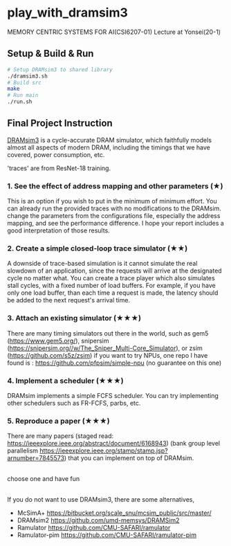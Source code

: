 # play_with_dramsim3
MEMORY CENTRIC SYSTEMS FOR AI(CSI6207-01) Lecture at Yonsei(20-1)

## Setup & Build & Run
~~~bash
# Setup DRAMsim3 to shared library
./dramsim3.sh
# Build src
make
# Run main
./run.sh
~~~

## Final Project Instruction
[DRAMsim3](https://github.com/umd-memsys/DRAMsim3) is a cycle-accurate DRAM simulator, which faithfully models almost all aspects of modern DRAM, including the timings that we have covered, power consumption, etc.

'traces' are from ResNet-18 training.

### 1. See the effect of address mapping and other parameters (★)

This is an option if you wish to put in the minimum of minimum effort. 
You can already run the provided traces with no modifications to the DRAMsim.
change the parameters from the configurations file, especially the address mapping, and see the performance difference.
I hope your report includes a good interpretation of those results.

### 2. Create a simple closed-loop trace simulator (★★)

A downside of trace-based simulation is it cannot simulate the real slowdown of an application, since the requests will arrive at the designated cycle no matter what.
You can create a trace player which also simulates stall cycles, with a fixed number of load buffers.
For example, if you have only one load buffer, than each time a request is made, the latency should be added to the next request's arrival time.

### 3. Attach an existing simulator (★★★)

There are many timing simulators out there in the world, such as gem5 (https://www.gem5.org/), snipersim (https://snipersim.org//w/The_Sniper_Multi-Core_Simulator), or zsim (https://github.com/s5z/zsim)
if you want to try NPUs, one repo I have found is : https://github.com/pfpsim/simple-npu (no guarantee on this one)

### 4. Implement a scheduler  (★★★)

DRAMsim implements a simple FCFS scheduler. 
You can try implementing other schedulers such as FR-FCFS, parbs, etc.

### 5. Reproduce a paper (★★★)

There are many papers (staged read: https://ieeexplore.ieee.org/abstract/document/6168943) (bank group level parallelism https://ieeexplore.ieee.org/stamp/stamp.jsp?arnumber=7845573) that you can implement on top of DRAMsim.

<br>choose one and have fun

<br>If you do not want to use DRAMsim3, there are some alternatives, 
- McSimA+ https://bitbucket.org/scale_snu/mcsim_public/src/master/
- DRAMsim2 https://github.com/umd-memsys/DRAMSim2
- Ramulator https://github.com/CMU-SAFARI/ramulator
- Ramulator-pim https://github.com/CMU-SAFARI/ramulator-pim
